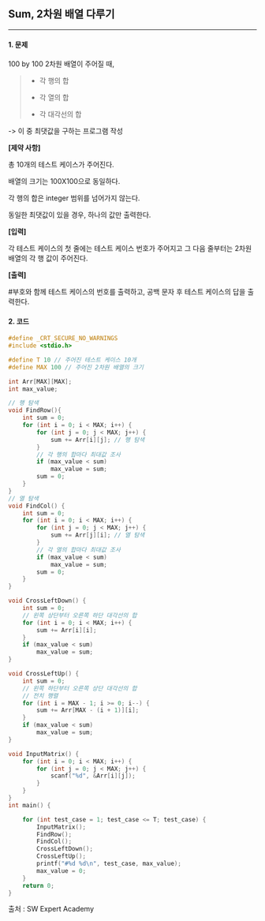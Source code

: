 ## Sum, 2차원 배열 다루기   

***

#### 1. 문제 

100 by 100 2차원 배열이 주어질 때, 

> * 각 행의 합   
>
> * 각 열의 합
>
> * 각 대각선의 합

-> 이 중 최댓값을 구하는 프로그램 작성  



**[제약 사항]**

총 10개의 테스트 케이스가 주어진다.

배열의 크기는 100X100으로 동일하다.

각 행의 합은 integer 범위를 넘어가지 않는다.

동일한 최댓값이 있을 경우, 하나의 값만 출력한다.
 
**[입력]**

각 테스트 케이스의 첫 줄에는 테스트 케이스 번호가 주어지고 그 다음 줄부터는 2차원 배열의 각 행 값이 주어진다.

**[출력]**

\#부호와 함께 테스트 케이스의 번호를 출력하고, 공백 문자 후 테스트 케이스의 답을 출력한다.

#### 2. 코드

```c
#define _CRT_SECURE_NO_WARNINGS
#include <stdio.h>

#define T 10 // 주어진 테스트 케이스 10개
#define MAX 100 // 주어진 2차원 배열의 크기

int Arr[MAX][MAX];
int max_value;

// 행 탐색
void FindRow(){
	int sum = 0;
	for (int i = 0; i < MAX; i++) {
		for (int j = 0; j < MAX; j++) {
			sum += Arr[i][j]; // 행 탐색
		}
        // 각 행의 합마다 최대값 조사
		if (max_value < sum)
			max_value = sum;
		sum = 0;
	}
}
// 열 탐색
void FindCol() {
	int sum = 0;
	for (int i = 0; i < MAX; i++) {
		for (int j = 0; j < MAX; j++) {
			sum += Arr[j][i]; // 열 탐색
		}
        // 각 열의 합마다 최대값 조사
		if (max_value < sum)
			max_value = sum;
		sum = 0;
	}
}

void CrossLeftDown() {
	int sum = 0;
	// 왼쪽 상단부터 오른쪽 하단 대각선의 합
	for (int i = 0; i < MAX; i++) {
		sum += Arr[i][i];
	}
	if (max_value < sum)
		max_value = sum;
}

void CrossLeftUp() {
	int sum = 0;
	// 왼쪽 하단부터 오른쪽 상단 대각선의 합 
	// 전치 행렬
	for (int i = MAX - 1; i >= 0; i--) {	
		sum += Arr[MAX - (i + 1)][i];
	}
	if (max_value < sum)
		max_value = sum;
}

void InputMatrix() {
	for (int i = 0; i < MAX; i++) {
		for (int j = 0; j < MAX; j++) {
			scanf("%d", &Arr[i][j]);
		}
	}
}
int main() {

	for (int test_case = 1; test_case <= T; test_case) {
		InputMatrix();
		FindRow();
		FindCol();
		CrossLeftDown();
		CrossLeftUp();
		printf("#%d %d\n", test_case, max_value);
		max_value = 0;
	}
	return 0;
}

```



출처 : SW Expert Academy

 



